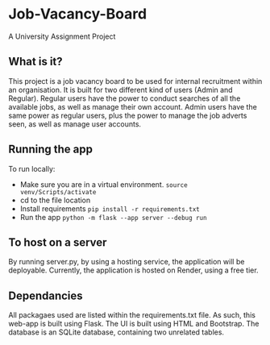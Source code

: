 # Job-Vacancy-Board
A University Assignment Project

## What is it?
This project is a job vacancy board to be used for internal recruitment within an organisation. It is built for two different kind of users (Admin and Regular). Regular users have the power to conduct searches of all the available jobs, as well as manage their own account. Admin users have the same power as regular users, plus the power to manage the job adverts seen, as well as manage user accounts.

## Running the app
To run locally: 
- Make sure you are in a virtual environment.
```source venv/Scripts/activate```
- cd to the file location
- Install requirements
```pip install -r requirements.txt ```
- Run the app
```python -m flask --app server --debug run```

## To host on a server
By running server.py, by using a hosting service, the application will be deployable. Currently, the application is hosted on Render, using a free tier. 

## Dependancies 
All packagaes used are listed within the requirements.txt file.
As such, this web-app is built using Flask. The UI is built using HTML and Bootstrap. The database is an SQLite database, containing two unrelated tables.
